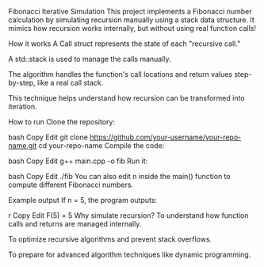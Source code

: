 Fibonacci Iterative Simulation
This project implements a Fibonacci number calculation by simulating recursion manually using a stack data structure.
It mimics how recursion works internally, but without using real function calls!

How it works
A Call struct represents the state of each "recursive call."

A std::stack is used to manage the calls manually.

The algorithm handles the function's call locations and return values step-by-step, like a real call stack.

This technique helps understand how recursion can be transformed into iteration.

How to run
Clone the repository:

bash
Copy
Edit
git clone https://github.com/your-username/your-repo-name.git
cd your-repo-name
Compile the code:

bash
Copy
Edit
g++ main.cpp -o fib
Run it:

bash
Copy
Edit
./fib
You can also edit n inside the main() function to compute different Fibonacci numbers.

Example output
If n = 5, the program outputs:

r
Copy
Edit
F(5) = 5
Why simulate recursion?
To understand how function calls and returns are managed internally.

To optimize recursive algorithms and prevent stack overflows.

To prepare for advanced algorithm techniques like dynamic programming.

